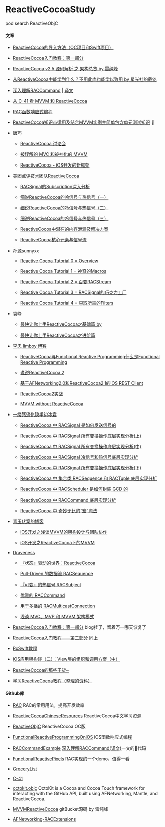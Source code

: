 # ReactiveCocoaStudy

pod search ReactiveObjC

#### 文章

+ [ReactiveCocoa的导入方法（OC项目和Swift项目）](https://www.jianshu.com/p/7c786eee1705)

+ [ReactiveCocoa入门教程：第一部分](http://www.cocoachina.com/ios/20150123/10994.html)

+ [ReactiveCocoa v2.5 源码解析 之 架构总览 by 雷纯峰](http://www.cocoachina.com/ios/20160106/14880.html) 

+ [从ReactiveCocoa中能学到什么？不用此库也能学以致用 by 星光社的戴铭](https://www.jianshu.com/p/39e27fef38fa) 

+ [深入理解RACCommand](http://codeblog.shape.dk/blog/2013/12/05/reactivecocoa-essentials-understanding-and-using-raccommand/) | [译文](http://blog.csdn.net/womendeaiwoming/article/details/37597779)

+ [从 C-41 看 MVVM 和 ReactiveCocoa](http://blog.csdn.net/zzdjk6/article/details/46996571)

+ [RAC函数响应式编程](https://www.jianshu.com/p/827f95568cea)

+ [ReactiveCocoa知识点运用及结合MVVM实例并简单包含单元测试知识](http://www.code4app.com/thread-13360-1-1.html)

+  唐巧

    + [ReactiveCocoa 讨论会](http://blog.devtang.com/2016/01/03/reactive-cocoa-discussion/)

    + [被误解的 MVC 和被神化的 MVVM](http://blog.devtang.com/2015/11/02/mvc-and-mvvm/)

    + [ReactiveCocoa - iOS开发的新框架](http://blog.devtang.com/2014/02/11/reactivecocoa-introduction/)

+ [美团点评技术团队ReactiveCocoa](https://tech.meituan.com/tag/ReactiveCocoa)

    - [RACSignal的Subscription深入分析](https://tech.meituan.com/RACSignalSubscription.html)

    - [细说ReactiveCocoa的冷信号与热信号（一）](https://tech.meituan.com/talk-about-reactivecocoas-cold-signal-and-hot-signal-part-1.html)

    - [细说ReactiveCocoa的冷信号与热信号（二）](https://tech.meituan.com/talk-about-reactivecocoas-cold-signal-and-hot-signal-part-2.html)

    - [细说ReactiveCocoa的冷信号与热信号（三）](https://tech.meituan.com/talk-about-reactivecocoas-cold-signal-and-hot-signal-part-3.html)

    - [ReactiveCocoa中潜在的内存泄漏及解决方案](https://tech.meituan.com/potential-memory-leak-in-reactivecocoa.html)

    - [ReactiveCocoa核心元素与信号流](https://tech.meituan.com/ReactiveCocoaSignalFlow.html)

+ 孙源sunnyxx

    + [Reactive Cocoa Tutorial 0 = Overview ](http://blog.sunnyxx.com/2014/03/06/rac_0_overview/) 

    + [Reactive Cocoa Tutorial 1 = 神奇的Macros](http://blog.sunnyxx.com/2014/03/06/rac_1_macros/) 

    + [Reactive Cocoa Tutorial 2 = 百变RACStream](http://blog.sunnyxx.com/2014/03/06/rac_2_racstream/)

    + [Reactive Cocoa Tutorial 3 = RACSignal的巧克力工厂](http://blog.sunnyxx.com/2014/03/06/rac_3_racsignal/)

    + [Reactive Cocoa Tutorial 4 = 只取所需的Filters](http://blog.sunnyxx.com/2014/04/19/rac_4_filters/)

+ 袁峥

    + [最快让你上手ReactiveCocoa之基础篇 by](https://www.jianshu.com/p/87ef6720a096) 

    + [最快让你上手ReactiveCocoa之进阶篇](https://www.jianshu.com/p/e10e5ca413b7)

+ [李忠 limboy 博客](http://limboy.me/)

    - [ReactiveCocoa与Functional Reactive Programming什么是Functional Reactive Programming](http://limboy.me/tech/2013/06/19/frp-reactivecocoa.html)

    - [说说ReactiveCocoa 2](http://limboy.me/tech/2013/12/27/reactivecocoa-2.html)

    - [基于AFNetworking2.0和ReactiveCocoa2.1的iOS REST Client](http://limboy.me/tech/2014/01/05/ios-rest-client-implementation.html)

    - [ReactiveCocoa2实战](http://limboy.me/tech/2014/06/06/deep-into-reactivecocoa2.html)

    - [MVVM without ReactiveCocoa](http://limboy.me/tech/2015/09/27/ios-mvvm-without-reactivecocoa.html)

+ [一缕殇流化隐半边冰霜](https://halfrost.com/tag/reactivecocoa/)

    - [ReactiveCocoa 中 RACSignal 是如何发送信号的](https://halfrost.com/reactivecocoa_racsignal/)

    - [ReactiveCocoa 中 RACSignal 所有变换操作底层实现分析(上)](https://halfrost.com/reactivecocoa_racsignal_operations1/)

    - [ReactiveCocoa 中 RACSignal 所有变换操作底层实现分析(中)](https://halfrost.com/reactivecocoa_racsignal_operations2/)

    - [ReactiveCocoa 中 RACSignal 冷信号和热信号底层实现分析](https://halfrost.com/reactivecocoa_hot_cold_signal/)

    - [ReactiveCocoa 中 RACSignal 所有变换操作底层实现分析(下)](https://halfrost.com/reactivecocoa_racsignal_operations3/)

    - [ReactiveCocoa 中 集合类 RACSequence 和 RACTuple 底层实现分析](https://halfrost.com/reactivecocoa_racsequence_ractuple/)

    - [ReactiveCocoa 中 RACScheduler 是如何封装 GCD 的](https://halfrost.com/reactivecocoa_racscheduler/)
    
    - [ReactiveCocoa 中 RACCommand 底层实现分析](https://halfrost.com/reactivecocoa_raccommand/)

    - [ReactiveCocoa 中 奇妙无比的“宏”魔法](https://halfrost.com/reactivecocoa_macro/)

+ [青玉伏案的博客](http://www.cnblogs.com/ludashi/)

    - [iOS开发之浅谈MVVM的架构设计与团队协作](http://www.cnblogs.com/ludashi/p/4211556.html)

    - [iOS开发之ReactiveCocoa下的MVVM](http://www.cnblogs.com/ludashi/p/4925042.html)

+ [Draveness](https://draveness.me/index)

    - [『状态』驱动的世界：ReactiveCocoa](https://www.jianshu.com/p/4e14ee63a12b)

    - [Pull-Driven 的数据流 RACSequence](https://www.jianshu.com/p/fea4637706f8)

    - [『可变』的热信号 RACSubject](https://www.jianshu.com/p/95bd803624f7)

    - [优雅的 RACCommand](https://www.jianshu.com/p/ae71313f5846)

    - [用于多播的 RACMulticastConnection](https://www.jianshu.com/p/b94a0454e582)

    - [浅谈 MVC、MVP 和 MVVM 架构模式](https://www.jianshu.com/p/ebd2c5914d20)


+ [ReactiveCocoa入门教程：第一部分](http://benbeng.leanote.com/post/ReactiveCocoaTutorial-part1) blog挂了，留着万一哪天恢复了

+ [ReactiveCocoa入门教程——第二部分](http://benbeng.leanote.com/post/ReactiveCocoaTutorial-part2)  同上

+ [RxSwift教程](http://t.swift.gg/t/rxswift-course)

+ [iOS应用架构谈（二）：View层的组织和调用方案（中）](http://www.infoq.com/cn/articles/ios-app-arch-2-2?utm_source=tuicool&utm_medium=referral)

+ [ReactiveCocoa的那些干货~](http://blog.csdn.net/block_xh/article/details/51063661)

+ [学习ReactiveCocoa教程（整理的资料）](http://blog.csdn.net/zhonggaorong/article/details/50233421)


#### Github库

+ [RAC](https://github.com/shuaiwang007/RAC.git) RAC的常用用法，提高开发效率

+ [ReactiveCocoaChineseResources](https://github.com/ReactiveCocoaChina/ReactiveCocoaChineseResources.git) ReactiveCocoa中文学习资源

+ [ReactiveObjC](https://github.com/ReactiveCocoa/ReactiveObjC.git) ReactiveCocoa OC版

+ [FunctionalReactiveProgrammingOniOS](https://github.com/KevinHM/FunctionalReactiveProgrammingOniOS.git) iOS函数响应式编程

+ [RACCommandExample](https://github.com/olegam/RACCommandExample.git) [深入理解RACCommand(译文)]((http://blog.csdn.net/womendeaiwoming/article/details/37597779))一文的代码

+ [FunctionalReactivePixels](https://github.com/ashfurrow/FunctionalReactivePixels.git) RAC实现的一个demo，值得一看

+ [GroceryList](https://github.com/jspahrsummers/GroceryList.git)

+ [C-41](https://github.com/ashfurrow/C-41.git)

+ [octokit.objc](https://github.com/octokit/octokit.objc.git) OctoKit is a Cocoa and Cocoa Touch framework for interacting with the GitHub API, built using AFNetworking, Mantle, and ReactiveCocoa.

+ [MVVMReactiveCocoa](https://github.com/leichunfeng/MVVMReactiveCocoa.git) gitBucket源码 by 雷纯峰

+ [AFNetworking-RACExtensions](https://github.com/CodaFi/AFNetworking-RACExtensions.git)


